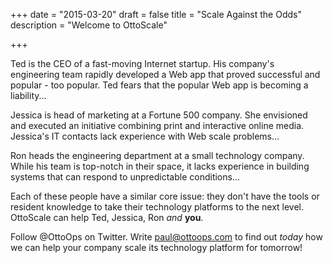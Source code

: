 +++
date = "2015-03-20"
draft = false
title = "Scale Against the Odds"
description = "Welcome to OttoScale"

+++

Ted is the CEO of a fast-moving Internet startup. His company's engineering team rapidly developed a Web app that proved successful and popular - too popular. Ted fears that the popular Web app is becoming a liability...

Jessica is head of marketing at a Fortune 500 company. She envisioned and executed an initiative combining print and interactive online media. Jessica's IT contacts lack experience with Web scale problems...

Ron heads the engineering department at a small technology company. While his team is top-notch in their space, it lacks experience in building systems that can respond to unpredictable conditions...

Each of these people have a similar core issue: they don't have the tools or resident knowledge to take their technology platforms to the next level. OttoScale can help Ted, Jessica, Ron *and* **you**. 

Follow @OttoOps on Twitter. Write [paul@ottoops.com](mailto:paul@ottoops.com) to find out _today_ how we can help your company scale its technology platform for tomorrow!